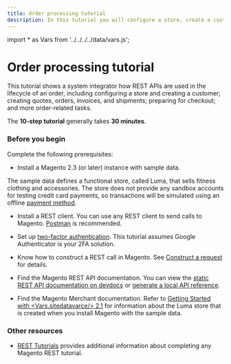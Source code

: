 ```yaml
---
title: Order processing tutorial
description: In this tutorial you will configure a store, create a customer, quotes, orders and more using the REST API
--- 
```

import * as Vars from '../../../../data/vars.js';

# Order processing tutorial

This tutorial shows a system integrator how REST APIs are used in the lifecycle of an order, including configuring a store and creating a customer; creating quotes, orders, invoices, and shipments; preparing for checkout; and more order-related tasks.

The **10-step tutorial** generally takes **30 minutes**.

### Before you begin

Complete the following prerequisites:

*  Install a Magento 2.3 (or later) instance with sample data.

  The sample data defines a functional store, called Luma, that sells fitness clothing and accessories. The store does not provide any sandbox accounts for testing credit card payments, so transactions will be simulated using an offline [payment method](https://glossary.magento.com/payment-method).

*  Install a REST client. You can use any REST client to send calls to Magento. [Postman](https://www.getpostman.com/) is recommended.

*  Set up [two-factor authentication](https://devdocs.magento.com/guides/v2.4/security/two-factor-authentication.html). This tutorial assumes Google Authenticator is your 2FA solution.

*  Know how to construct a REST call in Magento. See [Construct a request](/get-started/gs-web-api-request) for details.

*  Find the Magento REST API documentation. You can view the [static REST API documentation on devdocs](https://magento.redoc.ly/) or [generate a local API reference](/rest/generate-local/).

*  Find the Magento Merchant documentation. Refer to [Getting Started with <Vars.sitedatavarce/> 2.1](https://docs.magento.com/user-guide/getting-started.html) for information about the Luma store that is created when you install Magento with the sample data.

### Other resources

*  [REST Tutorials](/rest/tutorials/index/) provides additional information about completing any Magento REST tutorial.
